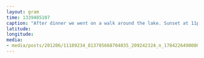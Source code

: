 ```yaml
---
layout: gram
time: 1339485107
caption: "After dinner we went on a walk around the lake. Sunset at 11pm in south Yukon!"
latitude: 
longitude: 
media:
- media/posts/201206/11189234_813785668704035_209242324_n_17842264900000351.jpg
---
```

